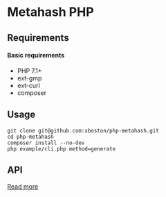 # Metahash PHP

## Requirements

#### Basic requirements
- PHP 7.1+
- ext-gmp
- ext-curl
- composer

## Usage

```shell
git clone git@github.com:xboston/php-metahash.git
cd php-metahash
composer install --no-dev
php example/cli.php method=generate
```

## API

[Read more](https://github.com/metahashorg/crypt_example_php/wiki/API)
